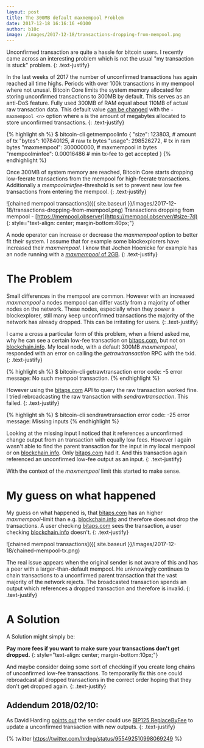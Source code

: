 ```yaml
---
layout: post
title: The 300MB default maxmempool Problem
date: 2017-12-18 16:16:16 +0100
author: b10c
image: /images/2017-12-18/transactions-dropping-from-mempool.png
---
```


Unconfirmed transaction are quite a hassle for bitcoin users.
I recently came across an interesting problem which is not the usual "my transaction is stuck" problem.
{: .text-justify}

In the last weeks of 2017 the number of unconfirmed transactions has again reached all time highs.
Periods with over 100k transactions in my mempool where not unusal.
Bitcoin Core limits the system memory allocated for storing unconfirmed transactions to 300MB by default.
This serves as an anti-DoS feature.
Fully used 300MB of RAM equal about 110MB of actual raw transaction data.
This default value [can be changed](https://en.bitcoin.it/wiki/Running_Bitcoin) with the `-maxmempool <n>` option where `n` is the amount of megabytes allocated to store unconfirmed transactions.
{: .text-justify}

{% highlight sh %}
$ bitcoin-cli getmempoolinfo
{
  "size": 123803,               # amount of tx
  "bytes": 107840125,           # raw tx bytes
  "usage": 298526272,           # tx in ram bytes
  "maxmempool": 300000000,      # maxmempool in bytes
  "mempoolminfee": 0.00016486   # min tx-fee to get accepted
}
{% endhighlight %}


Once 300MB of system memory are reached, Bitcoin  Core starts dropping low-feerate transactions from the mempool for high-feerate transactions.
Additionally a _mempoolminfee_-threshold is set to prevent new low fee transactions from entering the mempool.
{: .text-justify}

![chained mempool transactions]({{ site.baseurl }}/images/2017-12-18/transactions-dropping-from-mempool.png)
Transactions dropping from mempool - [https://mempool.observer](https://mempool.observer/#size-7d)
{: style="text-align: center; margin-bottom:40px;"}


A node operator can increase or decrease the _maxmempool_ option to better fit their system.
I assume that for example some blockexplorers have increased their _maxmempool_.
I know that Jochen Hoenicke for example has an node running with a [_maxmempool_ of 2GB](https://www.reddit.com/r/Bitcoin/comments/7i6rnu/why_is_no_one_talking_about_the_178000/dqx5osf/).
{: .text-justify}

# The Problem
Small differences in the mempool are common.
However with an increased _maxmempool_ a nodes mempool can differ vastly from a majority of other nodes on the network.
These nodes, especially when they power a blockexplorer, still many keep unconfirmed transactions the majority of the network has already dropped.
This can be irritating for users.
{: .text-justify}

I came a cross a particular form of this problem, when a friend asked me, why he can see a certain low-fee transaction on [bitaps.com](https://bitaps.com), but not on [blockchain.info](https://blockchain.info).
My local node, with a default 300MB _maxmempool_, responded with an error on calling the _getrawtransaction_ RPC with the txid.
{: .text-justify}

{% highlight sh %}
$ bitcoin-cli getrawtransaction <txid>
error code: -5
error message:
No such mempool transaction.
{% endhighlight %}

However using the [bitaps.com](https://bitaps.com) API to query the raw transaction worked fine.
I tried rebroadcasting the raw transaction with _sendrawtransaction_.
This failed.
{: .text-justify}

{% highlight sh %}
$ bitcoin-cli sendrawtransaction <rawtx>
error code: -25
error message:
Missing inputs
{% endhighlight %}

Looking at the missing input I noticed that it references a unconfirmed change output from an transaction with equally low fees.
However I again wasn't able to find the parent transaction for the input in my local mempool or on [blockchain.info](https://blockchain.info).
Only [bitaps.com](https://bitaps.com) had it.
And this transaction again referenced an unconfirmed low-fee output as an input.
{: .text-justify}

With the context of the _maxmempool_ limit this started to make sense.

# My guess on what happened

My guess on what happened is, that [bitaps.com](https://bitaps.com) has an higher _maxmempool_-limit than e.g. [blockchain.info](https://blockchain.info) and therefore does not drop the transactions.
A user checking [bitaps.com](https://bitaps.com) sees the transaction, a user checking [blockchain.info](https://blockchain.info) doesn't.
{: .text-justify}


![chained mempool transactions]({{ site.baseurl }}/images/2017-12-18/chained-mempool-tx.png)

The real issue appears when the original sender is not aware of this and has a peer with a larger-than-default mempool.
He unknowingly continues to chain transactions to a unconfirmed parent transaction that the vast majority of the network rejects.
The broadcasted transaction spends an output which references a dropped transaction and therefore is invalid.
{: .text-justify}

# A Solution

A Solution might simply be:

**Pay more fees if you want to make sure your transactions don't get dropped.**
{: style="text-align: center; margin-bottom:10px;"}

And maybe consider doing some sort of checking if you create long chains of unconfirmed low-fee transactions.
To temporarily fix this one could rebroadcast all dropped transactions in the correct order hoping that they don't get dropped again.
{: .text-justify}

## Addendum 2018/02/10:
As David Harding [points out](https://twitter.com/hrdng/status/955492510998069249) the sender could use [BIP125 ReplaceByFee](https://github.com/bitcoin/bips/blob/master/bip-0125.mediawiki) to update a unconfirmed transaction with new outputs.
{: .text-justify}

{% twitter https://twitter.com/hrdng/status/955492510998069249 %}
